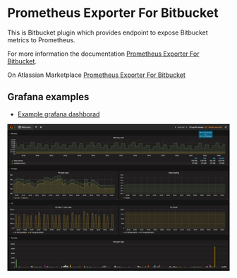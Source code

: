# Prometheus Exporter For Bitbucket

This is Bitbucket plugin which provides endpoint to expose Bitbucket metrics to Prometheus.

For more information the documentation [Prometheus Exporter For Bitbucket](https://github.com/AndreyVMarkelov/prom-bitbucket-exporter/wiki/Prometheus-Exporter-For-Bitbucket).

On Atlassian Marketplace [Prometheus Exporter For Bitbucket](https://marketplace.atlassian.com/plugins/ru.andreymarkelov.atlas.plugins.prom-bitbucket-exporter/server/overview)

## Grafana examples 

* [Example grafana dashborad](./grafana/dashboard-example.json)

![image](./grafana/img/grafana-bitbucket-dashboard.png)
